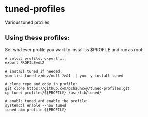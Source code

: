 # tuned-profiles
Various tuned profiles

## Using these profiles:
Set whatever profile you want to install as $PROFILE and run as root:
```
# select profile, export it:
export PROFILE=db2

# install tuned if needed:
yum list tuned >/dev/null 2>&1 || yum -y install tuned

# clone repo and copy in profile:
git clone https://github.com/pchauncey/tuned-profiles.git
cp tuned-profiles/${PROFILE} /usr/lib/tuned/

# enable tuned and enable the profile:
systemctl enable --now tuned 
tuned-adm profile ${PROFILE} 
```
